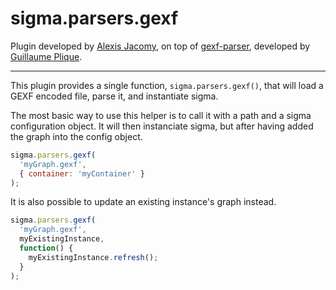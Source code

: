 sigma.parsers.gexf
==================

Plugin developed by [Alexis Jacomy](https://github.com/jacomyal), on top of [gexf-parser](https://github.com/Yomguithereal/gexf-parser), developed by [Guillaume Plique](https://github.com/Yomguithereal).

---

This plugin provides a single function, `sigma.parsers.gexf()`, that will load a GEXF encoded file, parse it, and instantiate sigma.

The most basic way to use this helper is to call it with a path and a sigma configuration object. It will then instanciate sigma, but after having added the graph into the config object.

````javascript
sigma.parsers.gexf(
  'myGraph.gexf',
  { container: 'myContainer' }
);
````

It is also possible to update an existing instance's graph instead.

````javascript
sigma.parsers.gexf(
  'myGraph.gexf',
  myExistingInstance,
  function() {
    myExistingInstance.refresh();
  }
);
````
